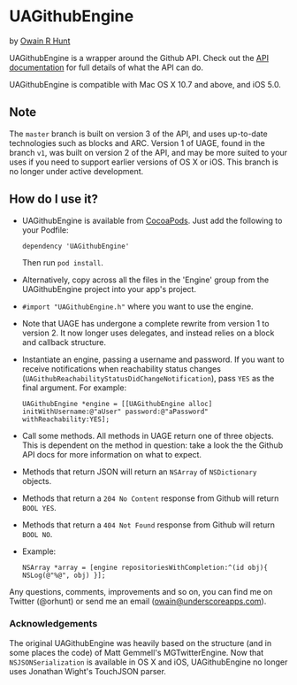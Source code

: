 # UAGithubEngine
by [Owain R Hunt](http://owainrhunt.com)

UAGithubEngine is a wrapper around the Github API. Check out the [API documentation](http://developer.github.com/) for full details of what the API can do. 

UAGithubEngine is compatible with Mac OS X 10.7 and above, and iOS 5.0.

## Note

The `master` branch is built on version 3 of the API, and uses up-to-date technologies such as blocks and ARC. Version 1 of UAGE, found in the branch `v1`, was built on version 2 of the API, and may be more suited to your uses if you need to support earlier versions of OS X or iOS. This branch is no longer under active development.

## How do I use it?

* UAGithubEngine is available from [CocoaPods](http://cocoapods.org). Just add the following to your Podfile:

	`dependency 'UAGithubEngine'`
	
	Then run `pod install`.

* Alternatively, copy across all the files in the 'Engine' group from the UAGithubEngine project into your app's project.

* `#import "UAGithubEngine.h"` where you want to use the engine.

* Note that UAGE has undergone a complete rewrite from version 1 to version 2. It now longer uses delegates, and instead relies on a block and callback structure.

* Instantiate an engine, passing a username and password. If you want to receive notifications when reachability status changes (`UAGithubReachabilityStatusDidChangeNotification`), pass `YES` as the final argument. For example:

	`UAGithubEngine *engine = [[UAGithubEngine alloc] initWithUsername:@"aUser" password:@"aPassword" withReachability:YES];`
	
* Call some methods. All methods in UAGE return one of three objects. This is dependent on the method in question: take a look the the Github API docs for more information on what to expect. 

* Methods that return JSON will return an `NSArray` of `NSDictionary` objects.

* Methods that return a `204 No Content` response from Github will return `BOOL YES`. 

* Methods that return a `404 Not Found` response from Github will return `BOOL NO`.

* Example:

	`NSArray *array = [engine repositoriesWithCompletion:^(id obj){ NSLog(@"%@", obj) }];`
	

Any questions, comments, improvements and so on, you can find me on Twitter (@orhunt) or send me an email (owain@underscoreapps.com).

### Acknowledgements
The original UAGithubEngine was heavily based on the structure (and in some places the code) of Matt Gemmell's MGTwitterEngine.
Now that `NSJSONSerialization` is available in OS X and iOS, UAGithubEngine no longer uses Jonathan Wight's TouchJSON parser.